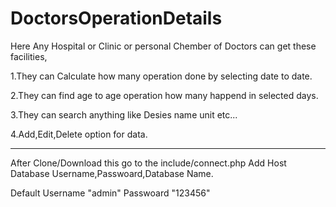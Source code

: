 # DoctorsOperationDetails
Here Any Hospital or Clinic or personal Chember of Doctors can get these facilities,

1.They can Calculate how many operation done by selecting date to date.

2.They can find age to age operation how many happend in selected days.

3.They can search anything like Desies name unit etc...

4.Add,Edit,Delete option for data.



-----------------------------
After Clone/Download this go to the include/connect.php
Add Host Database Username,Passwoard,Database Name.

Default Username "admin" Passwoard "123456"
